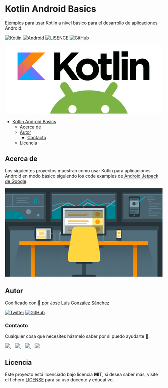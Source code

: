 # Kotlin Android Basics

Ejemplos para usar Kotlin a nivel básico para el desarrollo de aplicaciones Android.

[![Kotlin](https://img.shields.io/badge/Code-Kotlin-blueviolet)](https://kotlinlang.org/)
[![Android](https://img.shields.io/badge/Code-Android-green)](https://developer.android.com/jetpack)
[![LISENCE](https://img.shields.io/badge/Lisence-MIT-green)]()
![GitHub](https://img.shields.io/github/last-commit/joseluisgs/Kotlin-Android-Basics)

![imagen](./images/logo.png)

- [Kotlin Android Basics](#kotlin-android-basics)
  - [Acerca de](#acerca-de)
  - [Autor](#autor)
    - [Contacto](#contacto)
  - [Licencia](#licencia)

## Acerca de
Los siguientes proyectos muestran como usar Kotlin para aplicaciones Android en modo básico siguiendo los code examples de[ Android Jetpack de Google](https://developer.android.com/courses/kotlin-android-fundamentals/toc).

![imagen](./images/android-advanced-topics.svg)


## Autor

Codificado con :sparkling_heart: por [José Luis González Sánchez](https://twitter.com/joseluisgonsan)

[![Twitter](https://img.shields.io/twitter/follow/joseluisgonsan?style=social)](https://twitter.com/joseluisgonsan)
[![GitHub](https://img.shields.io/github/followers/joseluisgs?style=social)](https://github.com/joseluisgs)

### Contacto

<p>
  Cualquier cosa que necesites házmelo saber por si puedo ayudarte 💬.
</p>
<p>
    <a href="https://twitter.com/joseluisgonsan" target="_blank">
        <img src="https://i.imgur.com/U4Uiaef.png" 
    height="30">
    </a> &nbsp;&nbsp;
    <a href="https://github.com/joseluisgs" target="_blank">
        <img src="https://distreau.com/github.svg" 
    height="30">
    </a> &nbsp;&nbsp;
    <a href="https://www.linkedin.com/in/joseluisgonsan" target="_blank">
        <img src="https://upload.wikimedia.org/wikipedia/commons/thumb/c/ca/LinkedIn_logo_initials.png/768px-LinkedIn_logo_initials.png" 
    height="30">
    </a>  &nbsp;&nbsp;
    <a href="https://joseluisgs.github.io/" target="_blank">
        <img src="https://joseluisgs.github.io/favicon.png" 
    height="30">
    </a>
</p>

## Licencia

Este proyecto está licenciado bajo licencia **MIT**, si desea saber más, visite el fichero [LICENSE](./LICENSE) para su
uso docente y educativo.
